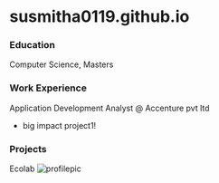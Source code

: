 # susmitha0119.github.io

### Education
Computer Science, Masters

### Work Experience
Application Development Analyst @ Accenture pvt ltd
- big impact project1!

### Projects
Ecolab
![profilepic](/assets/ProfilePic.jpeg)
